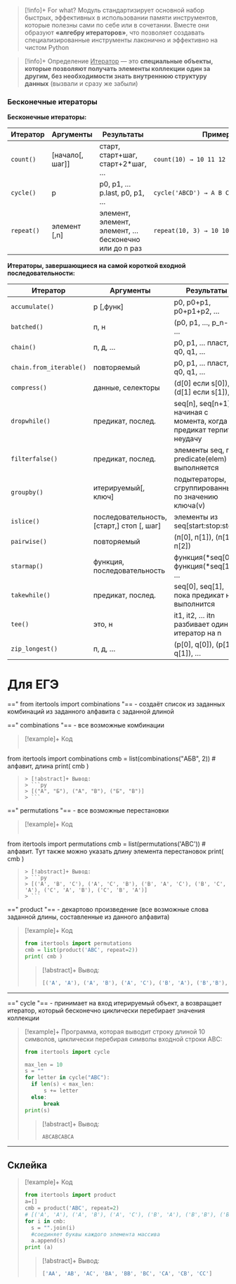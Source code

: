 > [!info]+ For what?
> Модуль стандартизирует основной набор быстрых, эффективных в использовании памяти инструментов, которые полезны сами по себе или в сочетании. Вместе они образуют **«алгебру итераторов»**, что позволяет создавать специализированные инструменты лаконично и эффективно на чистом Python

> [!info]+ Определение
> <u>Итератор</u> — это **специальные объекты, которые позволяют получать элементы коллекции один за другим, без необходимости знать внутреннюю структуру данных** (вызвали и сразу же забыли)
### Бесконечные итераторы

**Бесконечные итераторы:**

|Итератор|Аргументы|Результаты|Пример|
|---|---|---|---|
|`count()`|[начало[, шаг]]|старт, старт+шаг, старт+2*шаг, …|`count(10) → 10 11 12 13 14 ...`|
|`cycle()`|p|р0, р1, … p.last, р0, р1, …|`cycle('ABCD') → A B C D A B C D ...`|
|`repeat()`|элемент [,n]|элемент, элемент, элемент, … бесконечно или до n раз|`repeat(10, 3) → 10 10 10`|

**Итераторы, завершающиеся на самой короткой входной последовательности:**

|Итератор|Аргументы|Результаты|Пример|
|---|---|---|---|
|`accumulate()`|p [,функ]|р0, р0+р1, р0+р1+р2, …|`accumulate([1,2,3,4,5]) → 1 3 6 10 15`|
|`batched()`|п, н|(p0, p1, …, p_n-1), …|`batched('ABCDEFG', n=3) → ABC DEF G`|
|`chain()`|п, д, …|p0, p1, … пласт, q0, q1, …|`chain('ABC', 'DEF') → A B C D E F`|
|`chain.from_iterable()`|повторяемый|p0, p1, … пласт, q0, q1, …|`chain.from_iterable(['ABC', 'DEF']) → A B C D E F`|
|`compress()`|данные, селекторы|(d[0] если s[0]), (d[1] если s[1]), …|`compress('ABCDEF', [1,0,1,0,1,1]) → A C E F`|
|`dropwhile()`|предикат, послед.|seq[n], seq[n+1], начиная с момента, когда предикат терпит неудачу|`dropwhile(lambda x: x<5, [1,4,6,3,8]) → 6 3 8`|
|`filterfalse()`|предикат, послед.|элементы seq, где predicate(elem) не выполняется|`filterfalse(lambda x: x<5, [1,4,6,3,8]) → 6 8`|
|`groupby()`|итерируемый[, ключ]|подытераторы, сгруппированные по значению ключа(v)|`groupby(['A','B','DEF'], len) → (1, A B) (3, DEF)`|
|`islice()`|последовательность, [старт,] стоп [, шаг]|элементы из seq[start:stop:step]|`islice('ABCDEFG', 2, None) → C D E F G`|
|`pairwise()`|повторяемый|(п[0], п[1]), (п[1], п[2])|`pairwise('ABCDEFG') → AB BC CD DE EF FG`|
|`starmap()`|функция, последовательность|функция(*seq[0]), функция(*seq[1]), …|`starmap(pow, [(2,5), (3,2), (10,3)]) → 32 9 1000`|
|`takewhile()`|предикат, послед.|seq[0], seq[1], пока предикат не выполнится|`takewhile(lambda x: x<5, [1,4,6,3,8]) → 1 4`|
|`tee()`|это, н|it1, it2, … itn разбивает один итератор на n||
|`zip_longest()`|п, д, …|(p[0], q[0]), (p[1], q[1]), …|`zip_longest('ABCD', 'xy', fillvalue='-') → Ax By C- D-`|
# Для ЕГЭ

==" from itertools import combinations "== - создаёт список из заданных комбинаций из заданного алфавита с заданной длиной

==" combinations "== - все возможные комбинации

> [!example]+ Код
> ```py
from itertools import combinations
cmb = list(combinations("АБВ", 2)) # алфавит, длина
print( cmb )
>```
> > [!abstract]+ Вывод:
> > ```py
> > [("А", "Б"), ("А", "В"), ("Б", "В")]
> > ```

==" permutations "== - все возможные перестановки
> [!example]+ Код
> ```py
from itertools import permutations
cmb = list(permutations('ABC')) # алфавит. Тут также можно указать длину элемента перестановок
print( cmb )
>```
> > [!abstract]+ Вывод:
> > ```py
> > [('A', 'B', 'C'), ('A', 'C', 'B'), ('B', 'A', 'C'), ('B', 'C', 'A'), ('C', 'A', 'B'), ('C', 'B', 'A')]
> > ```

==" product "== - декартово произведение (все возможные слова заданной длины, составленные из данного алфавита)

> [!example]+ Код
> ```py
> from itertools import permutations 
> cmb = list(product('ABC', repeat=2)) 
> print( cmb )
> ```
> > [!abstract]+ Вывод:
> > ```py
> > [('A', 'A'), ('A', 'B'), ('A', 'C'), ('B', 'A'), ('B','B'), ('B', 'C'), ('C', 'A'), ('C', 'B'), ('C','C')]
> > ```

---

==" cycle "== - принимает на вход итерируемый объект, а возвращает итератор, который бесконечно циклически перебирает значения коллекции

> [!example]+  Программа, которая выводит строку длиной 10 символов, циклически перебирая символы входной строки ABC: 
> ```py
> from itertools import cycle 
>
>max_len = 10
>s = ""
>for letter in cycle("ABC"):
>	if len(s) < max_len:
>		s += letter
>	else:
>		break
>print(s)
> ```
> > [!abstract]+ Вывод:
> > ```py
> > ABCABCABCA
> > ```


---
<h2> Склейка </h2>

> [!example]+ Код
> ```py
> from itertools import product
> a=[]
> cmb = product('ABC', repeat=2)
># [('A', 'A'), ('A', 'B'), ('A', 'C'), ('B', 'A'), ('B','B'), ('B', 'C'), ('C', 'A'), ('C', 'B'), ('C','C')]
> for i in cmb:
> 	s = "".join(i)
> 	#соединяет буквы каждого элемента массива
> 	a.append(s)
> print (a)
> ```
> > [!abstract]+ Вывод:
> > ```py
> > ['AA', 'AB', 'AC', 'BA', 'BB', 'BC', 'CA', 'CB', 'CC']
> > ```

